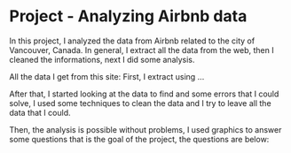 # Project - Analyzing Airbnb data
In this project, I analyzed the data from Airbnb related to the city of Vancouver, Canada. 
In general, I extract all the data from the web, then I cleaned the informations, next I did some analysis.

All the data I get from this site:
First, I extract using ...

After that, I started looking at the data to find and some errors that I could solve, I used some techniques to clean the data and I try to leave all the data that I could.

Then, the analysis is possible without problems, I used graphics to answer some questions that is the goal of the project, the questions are below:

